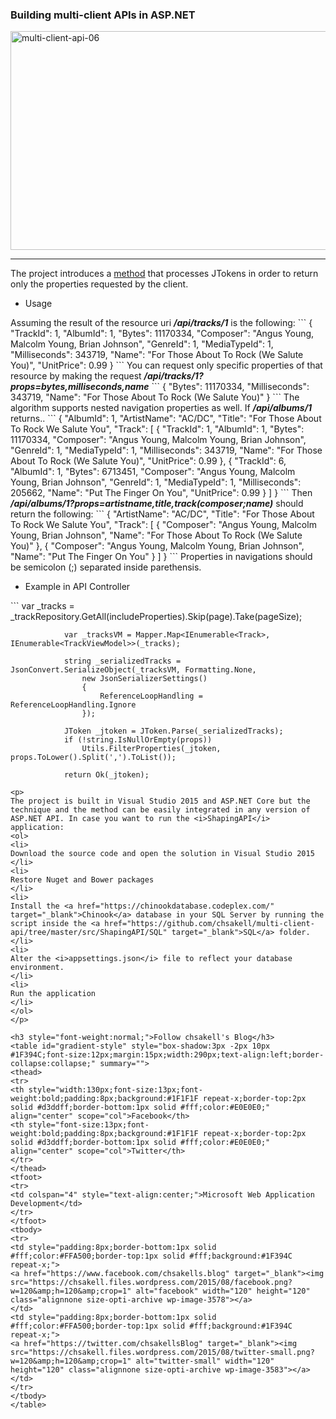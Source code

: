 <h3>Building multi-client APIs in ASP.NET</h3>
<a href="http://wp.me/p3mRWu-15c" rel="attachment wp-att-4229" target="_blank"><img src="https://chsakell.files.wordpress.com/2016/02/multi-client-api-06.jpg" alt="multi-client-api-06" width="600" height="350" class="alignnone size-full wp-image-4229" /></a>
<hr/>
The project introduces a <a href="https://github.com/chsakell/multi-client-api/blob/master/src/ShapingAPI/Infrastructure/Core/Utils.cs" target="_blank">method</a> that processes JTokens in order to return only the properties requested by the client.
<ul>
<li>Usage</li>
</ul>
Assuming the result of the resource uri <strong><i>/api/tracks/1</i></strong> is the following:
```
{
  "TrackId": 1,
  "AlbumId": 1,
  "Bytes": 11170334,
  "Composer": "Angus Young, Malcolm Young, Brian Johnson",
  "GenreId": 1,
  "MediaTypeId": 1,
  "Milliseconds": 343719,
  "Name": "For Those About To Rock (We Salute You)",
  "UnitPrice": 0.99
}
```
You can request only specific properties of that resource by making the request <strong><i>/api/tracks/1?props=bytes,milliseconds,name</i></strong>
```
{
  "Bytes": 11170334,
  "Milliseconds": 343719,
  "Name": "For Those About To Rock (We Salute You)"
}
```
The algorithm supports nested navigation properties as well. If <strong><i>/api/albums/1</i></strong> returns..
```
{
  "AlbumId": 1,
  "ArtistName": "AC/DC",
  "Title": "For Those About To Rock We Salute You",
  "Track": [
    {
      "TrackId": 1,
      "AlbumId": 1,
      "Bytes": 11170334,
      "Composer": "Angus Young, Malcolm Young, Brian Johnson",
      "GenreId": 1,
      "MediaTypeId": 1,
      "Milliseconds": 343719,
      "Name": "For Those About To Rock (We Salute You)",
      "UnitPrice": 0.99
    },
    {
      "TrackId": 6,
      "AlbumId": 1,
      "Bytes": 6713451,
      "Composer": "Angus Young, Malcolm Young, Brian Johnson",
      "GenreId": 1,
      "MediaTypeId": 1,
      "Milliseconds": 205662,
      "Name": "Put The Finger On You",
      "UnitPrice": 0.99
    }
  ]
}
```
Then <strong><i>/api/albums/1?props=artistname,title,track(composer;name)</i></strong> should return the following:
```
{
  "ArtistName": "AC/DC",
  "Title": "For Those About To Rock We Salute You",
  "Track": [
    {
      "Composer": "Angus Young, Malcolm Young, Brian Johnson",
      "Name": "For Those About To Rock (We Salute You)"
    },
    {
      "Composer": "Angus Young, Malcolm Young, Brian Johnson",
      "Name": "Put The Finger On You"
    }
  ]
}
```
Properties in navigations should be semicolon (;) separated inside parethensis. 
<ul>
<li>Example in API Controller</li>
</ul>
```
var _tracks = _trackRepository.GetAll(includeProperties).Skip(page).Take(pageSize);

                var _tracksVM = Mapper.Map<IEnumerable<Track>, IEnumerable<TrackViewModel>>(_tracks);

                string _serializedTracks = JsonConvert.SerializeObject(_tracksVM, Formatting.None,
                    new JsonSerializerSettings()
                    {
                        ReferenceLoopHandling = ReferenceLoopHandling.Ignore
                    });

                JToken _jtoken = JToken.Parse(_serializedTracks);
                if (!string.IsNullOrEmpty(props))
                    Utils.FilterProperties(_jtoken, props.ToLower().Split(',').ToList());

                return Ok(_jtoken);
```
<p>
The project is built in Visual Studio 2015 and ASP.NET Core but the technique and the method can be easily integrated in any version of ASP.NET API. In case you want to run the <i>ShapingAPI</i> application:
<ol>
<li>
Download the source code and open the solution in Visual Studio 2015
</li>
<li>
Restore Nuget and Bower packages
</li>
<li>
Install the <a href="https://chinookdatabase.codeplex.com/" target="_blank">Chinook</a> database in your SQL Server by running the script inside the <a href="https://github.com/chsakell/multi-client-api/tree/master/src/ShapingAPI/SQL" target="_blank">SQL</a> folder.
</li>
<li>
Alter the <i>appsettings.json</i> file to reflect your database environment.
</li>
<li>
Run the application
</li>
</ol>
</p>

<h3 style="font-weight:normal;">Follow chsakell's Blog</h3>
<table id="gradient-style" style="box-shadow:3px -2px 10px #1F394C;font-size:12px;margin:15px;width:290px;text-align:left;border-collapse:collapse;" summary="">
<thead>
<tr>
<th style="width:130px;font-size:13px;font-weight:bold;padding:8px;background:#1F1F1F repeat-x;border-top:2px solid #d3ddff;border-bottom:1px solid #fff;color:#E0E0E0;" align="center" scope="col">Facebook</th>
<th style="font-size:13px;font-weight:bold;padding:8px;background:#1F1F1F repeat-x;border-top:2px solid #d3ddff;border-bottom:1px solid #fff;color:#E0E0E0;" align="center" scope="col">Twitter</th>
</tr>
</thead>
<tfoot>
<tr>
<td colspan="4" style="text-align:center;">Microsoft Web Application Development</td>
</tr>
</tfoot>
<tbody>
<tr>
<td style="padding:8px;border-bottom:1px solid #fff;color:#FFA500;border-top:1px solid #fff;background:#1F394C repeat-x;">
<a href="https://www.facebook.com/chsakells.blog" target="_blank"><img src="https://chsakell.files.wordpress.com/2015/08/facebook.png?w=120&amp;h=120&amp;crop=1" alt="facebook" width="120" height="120" class="alignnone size-opti-archive wp-image-3578"></a>
</td>
<td style="padding:8px;border-bottom:1px solid #fff;color:#FFA500;border-top:1px solid #fff;background:#1F394C repeat-x;">
<a href="https://twitter.com/chsakellsBlog" target="_blank"><img src="https://chsakell.files.wordpress.com/2015/08/twitter-small.png?w=120&amp;h=120&amp;crop=1" alt="twitter-small" width="120" height="120" class="alignnone size-opti-archive wp-image-3583"></a>
</td>
</tr>
</tbody>
</table>
